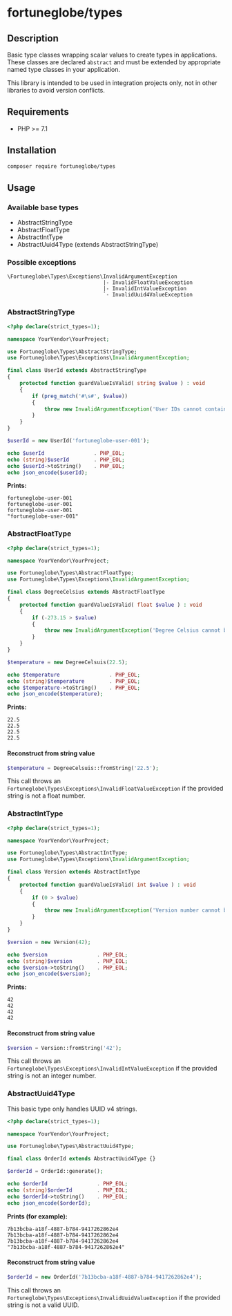 # fortuneglobe/types

## Description

Basic type classes wrapping scalar values to create types in applications.
These classes are declared `abstract` and must be extended by appropriate named type classes in your application.

This library is intended to be used in integration projects only, not in other libraries to avoid version conflicts.

## Requirements

* PHP >= 7.1

## Installation

```bash
composer require fortuneglobe/types
```

## Usage

### Available base types

* AbstractStringType
* AbstractFloatType
* AbstractIntType
* AbstractUuid4Type (extends AbstractStringType)

### Possible exceptions

```
\Fortuneglobe\Types\Exceptions\InvalidArgumentException
                               |- InvalidFloatValueException
                               |- InvalidIntValueException
                               `- InvalidUuid4ValueException
```
  

### AbstractStringType

```php
<?php declare(strict_types=1);

namespace YourVendor\YourProject;

use Fortuneglobe\Types\AbstractStringType;
use Fortuneglobe\Types\Exceptions\InvalidArgumentException;

final class UserId extends AbstractStringType 
{
    protected function guardValueIsValid( string $value ) : void 
    {
        if (preg_match('#\s#', $value))
        {
            throw new InvalidArgumentException('User IDs cannot contain whitespace characters.');   
        }
    }
}

$userId = new UserId('fortuneglobe-user-001');

echo $userId                . PHP_EOL;
echo (string)$userId        . PHP_EOL;
echo $userId->toString()    . PHP_EOL;
echo json_encode($userId);
```

**Prints:**

```
fortuneglobe-user-001
fortuneglobe-user-001
fortuneglobe-user-001
"fortuneglobe-user-001"
```

### AbstractFloatType

```php
<?php declare(strict_types=1);

namespace YourVendor\YourProject;

use Fortuneglobe\Types\AbstractFloatType;
use Fortuneglobe\Types\Exceptions\InvalidArgumentException;

final class DegreeCelsius extends AbstractFloatType 
{
    protected function guardValueIsValid( float $value ) : void 
    {
        if (-273.15 > $value)
        {
            throw new InvalidArgumentException('Degree Celsius cannot be below absolute zero.');
        }
    }	
}

$temperature = new DegreeCelsuis(22.5);

echo $temperature                . PHP_EOL;
echo (string)$temperature        . PHP_EOL;
echo $temperature->toString()    . PHP_EOL;
echo json_encode($temperature);
```

**Prints:**

```
22.5
22.5
22.5
22.5
```

#### Reconstruct from string value
    
```php
$temperature = DegreeCelsuis::fromString('22.5');
``` 

This call throws an `Fortuneglobe\Types\Exceptions\InvalidFloatValueException` if the provided string is not a float number.

### AbstractIntType

```php
<?php declare(strict_types=1);

namespace YourVendor\YourProject;

use Fortuneglobe\Types\AbstractIntType;
use Fortuneglobe\Types\Exceptions\InvalidArgumentException;

final class Version extends AbstractIntType 
{
    protected function guardValueIsValid( int $value ) : void 
    {
        if (0 > $value)
        {
            throw new InvalidArgumentException('Version number cannot be negative.');    
        }
    }	
}

$version = new Version(42);

echo $version                . PHP_EOL;
echo (string)$version        . PHP_EOL;
echo $version->toString()    . PHP_EOL;
echo json_encode($version);
```

**Prints:**

```
42
42
42
42
```

#### Reconstruct from string value
    
```php
$version = Version::fromString('42');
``` 

This call throws an `Fortuneglobe\Types\Exceptions\InvalidIntValueException` if the provided string is not an integer number.


### AbstractUuid4Type

This basic type only handles UUID v4 strings.

```php
<?php declare(strict_types=1);

namespace YourVendor\YourProject;

use Fortuneglobe\Types\AbstractUuid4Type;

final class OrderId extends AbstractUuid4Type {}

$orderId = OrderId::generate();

echo $orderId                . PHP_EOL;
echo (string)$orderId        . PHP_EOL;
echo $orderId->toString()    . PHP_EOL;
echo json_encode($orderId);
```

**Prints (for example):**

```
7b13bcba-a18f-4887-b784-9417262862e4
7b13bcba-a18f-4887-b784-9417262862e4
7b13bcba-a18f-4887-b784-9417262862e4
"7b13bcba-a18f-4887-b784-9417262862e4"
```

#### Reconstruct from string value

```php
$orderId = new OrderId('7b13bcba-a18f-4887-b784-9417262862e4');
``` 

This call throws an `Fortuneglobe\Types\Exceptions\InvalidUuidValueException` if the provided string is not a valid UUID.
